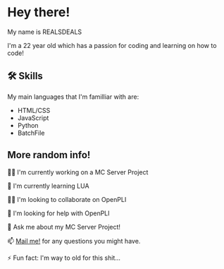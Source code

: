 # Hey there!

My name is REALSDEALS

I'm a 22 year old which has a passion for coding and learning on how to code!

## 🛠 Skills

My main languages that I'm familliar with are:

- HTML/CSS
- JavaScript
- Python
- BatchFile

## More random info!

👩‍💻 I'm currently working on a MC Server Project

🧠 I'm currently learning LUA

👯‍♀️ I'm looking to collaborate on OpenPLI

🤔 I'm looking for help with OpenPLI

💬 Ask me about my MC Server Project!

📫 [Mail me!](mailto:realsdeals@gmail.com?subject=Question% "Question?") for any questions you might have.

⚡️ Fun fact: I'm way to old for this shit...
